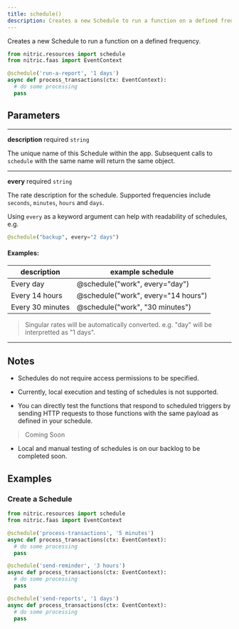 ```yaml
---
title: schedule()
description: Creates a new Schedule to run a function on a defined frequency.
---
```


Creates a new Schedule to run a function on a defined frequency.

```python
from nitric.resources import schedule
from nitric.faas import EventContext

@schedule('run-a-report', '1 days')
async def process_transactions(ctx: EventContext):
  # do some processing
  pass
```

## Parameters

---

**description** required `string`

The unique name of this Schedule within the app. Subsequent calls to `schedule` with the same name will return the same object.

---

**every** required `string`

The rate description for the schedule. Supported frequencies include `seconds`, `minutes`, `hours` and `days`.

Using `every` as a keyword argument can help with readability of schedules, e.g.

```python
@schedule("backup", every="2 days")
```

#### Examples:

| description      | example schedule                    |
| ---------------- | ----------------------------------- |
| Every day        | @schedule("work", every="day")      |
| Every 14 hours   | @schedule("work", every="14 hours") |
| Every 30 minutes | @schedule("work", "30 minutes")     |

> Singular rates will be automatically converted. e.g. "day" will be interpretted as "1 days".

---

## Notes

- Schedules do not require access permissions to be specified.

- Currently, local execution and testing of schedules is not supported.

- You can directly test the functions that respond to scheduled triggers by sending HTTP requests to those functions with the same payload as defined in your schedule.

> Coming Soon

- Local and manual testing of schedules is on our backlog to be completed soon.

## Examples

### Create a Schedule

```python
from nitric.resources import schedule
from nitric.faas import EventContext

@schedule('process-transactions', '5 minutes')
async def process_transactions(ctx: EventContext):
  # do some processing
  pass

@schedule('send-reminder', '3 hours')
async def process_transactions(ctx: EventContext):
  # do some processing
  pass

@schedule('send-reports', '1 days')
async def process_transactions(ctx: EventContext):
  # do some processing
  pass
```
